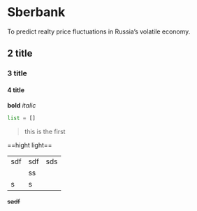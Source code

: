 # Sberbank
To predict realty price fluctuations in Russia’s volatile economy.

## 2 title

### 3 title 

#### 4 title

**bold** *italic* 

```python
list = []
```

> this is the first

==hight light==

|      |      |      |
| ---- | ---- | ---- |
| sdf  | sdf  | sds  |
|      | ss   |      |
| s    | s    |      |

~~sadf~~

